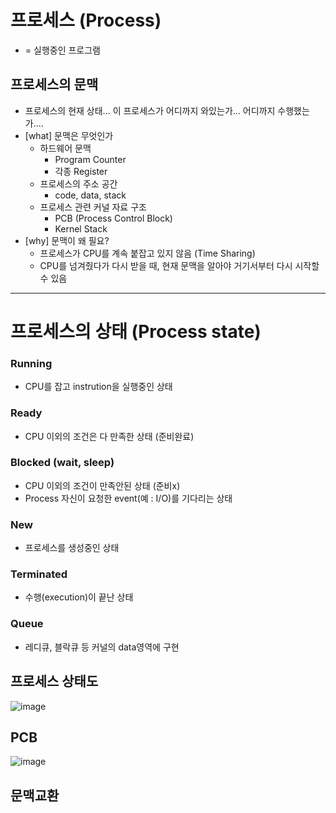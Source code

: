 # 프로세스 (Process)
- = 실행중인 프로그램
## 프로세스의 문맥
- 프로세스의 현재 상태... 이 프로세스가 어디까지 와있는가... 어디까지 수행했는가....
- [what] 문맥은 무엇인가
  - 하드웨어 문맥
    - Program Counter
    - 각종 Register
  - 프로세스의 주소 공간
    - code, data, stack
  - 프로세스 관련 커널 자료 구조
    - PCB (Process Control Block)
    - Kernel Stack
- [why] 문맥이 왜 필요?
  - 프로세스가 CPU를 계속 붙잡고 있지 않음 (Time Sharing)
  - CPU를 넘겨줬다가 다시 받을 때, 현재 문맥을 알아야 거기서부터 다시 시작할 수 있음

 ---

# 프로세스의 상태 (Process state)
### Running
- CPU를 잡고 instrution을 실행중인 상태
### Ready
- CPU 이외의 조건은 다 만족한 상태 (준비완료)
### Blocked (wait, sleep)
- CPU 이외의 조건이 만족안된 상태 (준비x)
- Process 자신이 요청한 event(예 : I/O)를 기다리는 상태
### New
- 프로세스를 생성중인 상태
### Terminated 
- 수행(execution)이 끝난 상태
### Queue
- 레디큐, 블락큐 등 커널의 data영역에 구현
## 프로세스 상태도
![image](https://github.com/user-attachments/assets/25a618e9-d897-49fd-86f7-c051d0f303f4)
## PCB
![image](https://github.com/user-attachments/assets/a94b051d-9b57-4d66-9c73-e6581efd1f6a)
## 문맥교환
